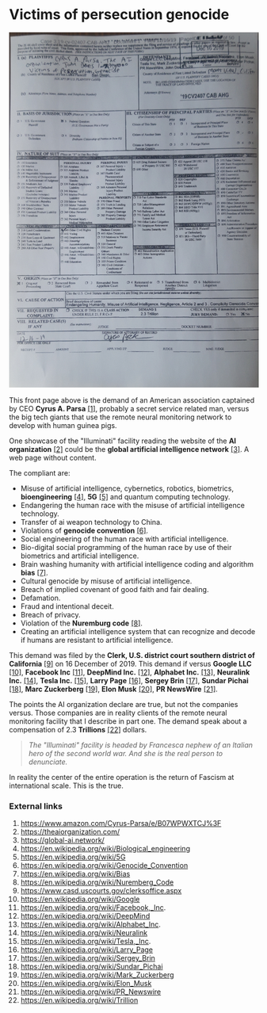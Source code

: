 # Victims of persecution genocide

![California demand](../Images/20200103_121251.jpg)

This front page above is the demand of an American association captained by CEO **Cyrus A. Parsa** [[1]](https://www.amazon.com/Cyrus-Parsa/e/B07WPWXTCJ%3F), probably a secret service related man, versus the big tech giants that use the remote neural monitoring network to develop with human guinea pigs. 

One showcase of the "Illuminati" facility reading the website of the **AI organization** [[2]](https://theaiorganization.com/) could be the **global artificial intelligence network** [[3]](https://global-ai.network/). A web page without content. 

The compliant are:

- Misuse of artificial intelligence, cybernetics, robotics, biometrics, **bioengineering** [[4]](https://en.wikipedia.org/wiki/Biological_engineering), **5G** [[5]](https://en.wikipedia.org/wiki/5G) and quantum computing technology.
- Endangering the human race with the misuse of artificial intelligence technology.
- Transfer of ai weapon technology to China.
- Violations of **genocide convention** [[6]](https://en.wikipedia.org/wiki/Genocide_Convention).
- Social engineering of the human race with artificial intelligence.
- Bio-digital social programming of the human race by use of their biometrics and artificial intelligence.
- Brain washing humanity with artificial intelligence coding and algorithm **bias** [[7]](https://en.wikipedia.org/wiki/Bias).
- Cultural genocide by misuse of artificial intelligence.
- Breach of implied covenant of good faith and fair dealing.
- Defamation.
- Fraud and intentional deceit.
- Breach of privacy.
- Violation of the **Nuremburg code** [[8]](https://en.wikipedia.org/wiki/Nuremberg_Code).
- Creating an artificial intelligence system that can recognize and decode if humans are resistant to artificial intelligence.

This demand was filed by the **Clerk, U.S. district court southern district of California** [[9]](https://www.casd.uscourts.gov/clerksoffice.aspx) on 16 December of 2019. This demand if versus **Google LLC** [[10]](https://en.wikipedia.org/wiki/Google), **Facebook Inc** [[11]](https://en.wikipedia.org/wiki/Facebook,_Inc.), **DeepMind Inc.** [[12]](https://en.wikipedia.org/wiki/DeepMind), **Alphabet Inc.** [[13]](https://en.wikipedia.org/wiki/Alphabet_Inc.), **Neuralink Inc.** [[14]](https://en.wikipedia.org/wiki/Neuralink), **Tesla Inc.** [[15]](https://en.wikipedia.org/wiki/Tesla,_Inc.), **Larry Page** [[16]](https://en.wikipedia.org/wiki/Larry_Page), **Sergey Brin** [[17]](https://en.wikipedia.org/wiki/Sergey_Brin), **Sundar Pichai** [[18]](https://en.wikipedia.org/wiki/Sundar_Pichai), **Marc Zuckerberg** [[19]](https://en.wikipedia.org/wiki/Mark_Zuckerberg), **Elon Musk** [[20]](https://en.wikipedia.org/wiki/Elon_Musk), **PR NewsWire** [[21]](https://en.wikipedia.org/wiki/PR_Newswire).

The points the AI organization declare are true, but not the companies versus. Those companies are in reality clients of the remote neural monitoring facility that I describe in part one. The demand speak about a compensation of 2.3 **Trillions** [[22]](https://en.wikipedia.org/wiki/Trillion) dollars. 

> *The "Illuminati" facility is headed by Francesca nephew of an Italian hero of the second world war. And she is the real person to denunciate.* 

In reality the center of the entire operation is the return of Fascism at international scale. This is the true.



### External links

1. https://www.amazon.com/Cyrus-Parsa/e/B07WPWXTCJ%3F
2. https://theaiorganization.com/
3. https://global-ai.network/
4. https://en.wikipedia.org/wiki/Biological_engineering
5. https://en.wikipedia.org/wiki/5G
6. https://en.wikipedia.org/wiki/Genocide_Convention
7. https://en.wikipedia.org/wiki/Bias
8. https://en.wikipedia.org/wiki/Nuremberg_Code
9. https://www.casd.uscourts.gov/clerksoffice.aspx
10. https://en.wikipedia.org/wiki/Google
11. https://en.wikipedia.org/wiki/Facebook,_Inc.
12. https://en.wikipedia.org/wiki/DeepMind
13. https://en.wikipedia.org/wiki/Alphabet_Inc.
14. https://en.wikipedia.org/wiki/Neuralink
15. https://en.wikipedia.org/wiki/Tesla,_Inc.
16. https://en.wikipedia.org/wiki/Larry_Page
17. https://en.wikipedia.org/wiki/Sergey_Brin
18. https://en.wikipedia.org/wiki/Sundar_Pichai
19. https://en.wikipedia.org/wiki/Mark_Zuckerberg
20. https://en.wikipedia.org/wiki/Elon_Musk
21. https://en.wikipedia.org/wiki/PR_Newswire
22. https://en.wikipedia.org/wiki/Trillion

